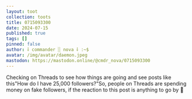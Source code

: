 ```yaml
---
layout: toot
collection: toots
title: 0715093300
date: 2024-07-15
published: true
tags: []
pinned: false
author: ⸸ commander ░ nova ⸸ :~$
avatar: /img/avatar/daemon.jpeg
mastodon: https://mastodon.online/@cmdr_nova/0715093300
---
```


Checking on Threads to see how things are going and see posts like this"How do I have 25,000 followers?"So, people on Threads are spending money on fake followers, if the reaction to this post is anything to go by 🤣
